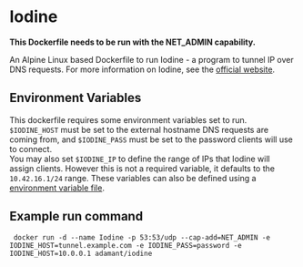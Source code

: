 # Iodine
**This Dockerfile needs to be run with the NET_ADMIN capability.**

An Alpine Linux based Dockerfile to run Iodine - a program to tunnel IP over DNS requests. For more information on Iodine, see the [official website](http://code.kryo.se/iodine/).

## Environment Variables
This dockerfile requires some environment variables set to run. ```$IODINE_HOST``` must be set to the external hostname DNS requests are coming from, and ```$IODINE_PASS``` must be set to the password clients will use to connect.  
You may also set ```$IODINE_IP``` to define the range of IPs that Iodine will assign clients. However this is not a required variable, it defaults to the ```10.42.16.1/24``` range.
These variables can also be defined using a [environment variable file](https://docs.docker.com/engine/reference/commandline/run/#/set-environment-variables-e-env-env-file).

## Example run command
``` docker run -d --name Iodine -p 53:53/udp --cap-add=NET_ADMIN -e IODINE_HOST=tunnel.example.com -e IODINE_PASS=password -e IODINE_HOST=10.0.0.1 adamant/iodine```
